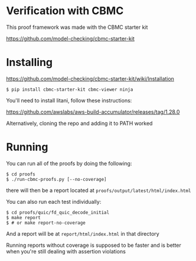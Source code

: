 Verification with CBMC
======================

This proof framework was made with the CBMC starter kit

https://github.com/model-checking/cbmc-starter-kit

Installing
==========

https://github.com/model-checking/cbmc-starter-kit/wiki/Installation

```
$ pip install cbmc-starter-kit cbmc-viewer ninja
```

You'll need to install litani, follow these instructions:

https://github.com/awslabs/aws-build-accumulator/releases/tag/1.28.0

Alternatively, cloning the repo and adding it to PATH worked

Running
=======

You can run all of the proofs by doing the following:

```
$ cd proofs
$ ./run-cbmc-proofs.py [--no-coverage]
```

there will then be a report located at `proofs/output/latest/html/index.html`

You can also run each test individually:

```
$ cd proofs/quic/fd_quic_decode_initial
$ make report
$ # or make report-no-coverage
```

And a report will be at `report/html/index.html` in that directory

Running reports without coverage is supposed to be faster and is better when you're
still dealing with assertion violations
